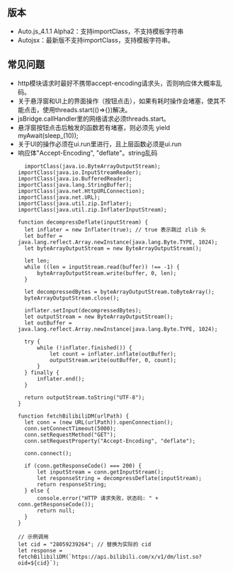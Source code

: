 ## 版本
- Auto.js_4.1.1 Alpha2：支持importClass，不支持模板字符串
- Autojsx：最新版不支持importClass，支持模板字符串。
## 常见问题
- http模块请求时最好不携带accept-encoding请求头，否则响应体大概率乱码。
- 关于悬浮窗和UI上的界面操作（按钮点击），如果有耗时操作会堵塞，使其不能点击，使用threads.start(()=>{})解决。
- jsBridge.callHandler里的网络请求必须threads.start。
- 悬浮窗按钮点击后触发的函数若有堵塞，则必须先 yield myAwait(sleep_(10));
- 关于UI的操作必须在ui.run里进行，且上层函数必须是ui.run
- 响应体"Accept-Encoding", "deflate"。string乱码
  ```
    importClass(java.io.ByteArrayOutputStream);
  importClass(java.io.InputStreamReader);
  importClass(java.io.BufferedReader);
  importClass(java.lang.StringBuffer);
  importClass(java.net.HttpURLConnection);
  importClass(java.net.URL);
  importClass(java.util.zip.Inflater);
  importClass(java.util.zip.InflaterInputStream);
  
  function decompressDeflate(inputStream) {
    let inflater = new Inflater(true); // true 表示跳过 zlib 头
    let buffer = java.lang.reflect.Array.newInstance(java.lang.Byte.TYPE, 1024);
    let byteArrayOutputStream = new ByteArrayOutputStream();

    let len;
    while ((len = inputStream.read(buffer)) !== -1) {
        byteArrayOutputStream.write(buffer, 0, len);
    }

    let decompressedBytes = byteArrayOutputStream.toByteArray();
    byteArrayOutputStream.close();

    inflater.setInput(decompressedBytes);
    let outputStream = new ByteArrayOutputStream();
    let outBuffer = java.lang.reflect.Array.newInstance(java.lang.Byte.TYPE, 1024);

    try {
        while (!inflater.finished()) {
            let count = inflater.inflate(outBuffer);
            outputStream.write(outBuffer, 0, count);
        }
    } finally {
        inflater.end();
    }

    return outputStream.toString("UTF-8");
  }
  
  function fetchBilibiliDM(urlPath) {
    let conn = (new URL(urlPath)).openConnection();
    conn.setConnectTimeout(5000);
    conn.setRequestMethod("GET");
    conn.setRequestProperty("Accept-Encoding", "deflate");

    conn.connect();

    if (conn.getResponseCode() === 200) {
        let inputStream = conn.getInputStream();
        let responseString = decompressDeflate(inputStream);
        return responseString;
    } else {
        console.error("HTTP 请求失败，状态码: " + conn.getResponseCode());
        return null;
    }
  }
  
  // 示例调用
  let cid = "28059239264"; // 替换为实际的 cid
  let response = fetchBilibiliDM(`https://api.bilibili.com/x/v1/dm/list.so?oid=${cid}`);
  ```
